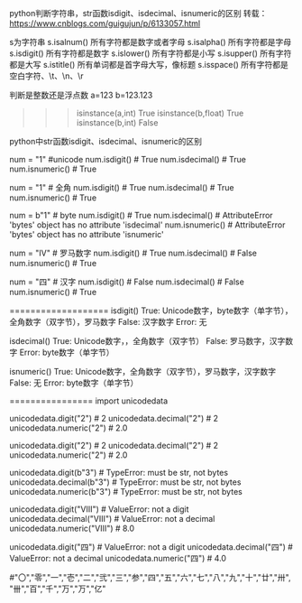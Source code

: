 python判断字符串，str函数isdigit、isdecimal、isnumeric的区别
转载：https://www.cnblogs.com/guigujun/p/6133057.html

s为字符串
s.isalnum() 所有字符都是数字或者字母
s.isalpha() 所有字符都是字母
s.isdigit() 所有字符都是数字
s.islower() 所有字符都是小写
s.isupper() 所有字符都是大写
s.istitle() 所有单词都是首字母大写，像标题
s.isspace() 所有字符都是空白字符、\t、\n、\r

判断是整数还是浮点数
a=123
b=123.123

>>>isinstance(a,int)
True
>>>isinstance(b,float)
True
>>>isinstance(b,int)
False

python中str函数isdigit、isdecimal、isnumeric的区别

num = "1"  #unicode
num.isdigit()   # True
num.isdecimal() # True
num.isnumeric() # True

num = "1" # 全角
num.isdigit()   # True
num.isdecimal() # True
num.isnumeric() # True

num = b"1" # byte
num.isdigit()   # True
num.isdecimal() # AttributeError 'bytes' object has no attribute 'isdecimal'
num.isnumeric() # AttributeError 'bytes' object has no attribute 'isnumeric'

num = "IV" # 罗马数字
num.isdigit()   # True
num.isdecimal() # False
num.isnumeric() # True

num = "四" # 汉字
num.isdigit()   # False
num.isdecimal() # False
num.isnumeric() # True

===================
isdigit()
True: Unicode数字，byte数字（单字节），全角数字（双字节），罗马数字
False: 汉字数字
Error: 无

isdecimal()
True: Unicode数字，，全角数字（双字节）
False: 罗马数字，汉字数字
Error: byte数字（单字节）

isnumeric()
True: Unicode数字，全角数字（双字节），罗马数字，汉字数字
False: 无
Error: byte数字（单字节）

================
import unicodedata

unicodedata.digit("2")   # 2
unicodedata.decimal("2") # 2
unicodedata.numeric("2") # 2.0

unicodedata.digit("2")   # 2
unicodedata.decimal("2") # 2
unicodedata.numeric("2") # 2.0

unicodedata.digit(b"3")   # TypeError: must be str, not bytes
unicodedata.decimal(b"3") # TypeError: must be str, not bytes
unicodedata.numeric(b"3") # TypeError: must be str, not bytes

unicodedata.digit("Ⅷ")   # ValueError: not a digit
unicodedata.decimal("Ⅷ") # ValueError: not a decimal
unicodedata.numeric("Ⅷ") # 8.0

unicodedata.digit("四")   # ValueError: not a digit
unicodedata.decimal("四") # ValueError: not a decimal
unicodedata.numeric("四") # 4.0

#"〇","零","一","壱","二","弐","三","参","四","五","六","七","八","九","十","廿","卅","卌","百","千","万","万","亿"
